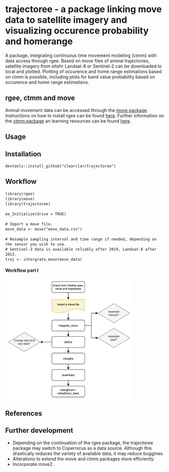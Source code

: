 # trajectoree - a package linking move data to satellite imagery and visualizing occurence probability and homerange

A package, integrating continuous time movement modeling (ctmm) with data access through rgee. Based on move files of animal trajectories, satellite imagery from eitehr Landsat-8 or Sentinel-2 can be downloaded to local and plotted. Plotting of occurence and home range estimations based on ctmm is possible, including plots for band value probability based on occurence and home range estimations.
## rgee, ctmm and move
Animal movement data can be accessed through the [move package](https://cran.r-project.org/web/packages/move/index.html).
Instructions on how to install rgee can be found [here](https://github.com/r-spatial/rgee).
Further information on the [ctmm package](https://ctmm-initiative.github.io/ctmm/) an learning resources can be found [here](https://animove.org/elearning/).
## Usage 
## Installation 
```
devtools::install_github("clearclar/trajectoree")
```
## Workflow 

```
library(rgee)
library(move)
library(trajectoree)

ee_Initialize(drive = TRUE)

# Import a move file.
move_data <- move("move_data.csv")

# Resample sampling interval and time range if needed, depending on the sensor you wish to use.
# Sentinel-2 data is available reliably after 2019, Landsat-8 after 2013.
traj <- intergrate_move(move_data)
```
#### Workflow part I
<img src="flowchart1.png" alt="drawing" width="400"/>

## References
## Further development
* Depending on the continuation of the rgee package, the trajectoree package may switch to Copernicus as a data source. Although this drastically reduces the variety of available data, it may reduce buggines.
* Alterations to extend the move and ctmm packages more efficiently.
* Incorporate move2.
